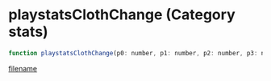 # playstatsClothChange (Category stats)

```js
function playstatsClothChange(p0: number, p1: number, p2: number, p3: number, p4: number): void
```

[filename](playstatsClothChange_m.md ':include')